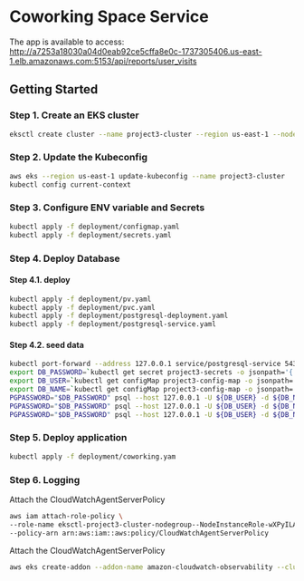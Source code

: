 # Coworking Space Service

The app is available to access: http://a7253a18030a04d0eab92ce5cffa8e0c-1737305406.us-east-1.elb.amazonaws.com:5153/api/reports/user_visits

## Getting Started

 
### Step 1. Create an EKS cluster
```bash
eksctl create cluster --name project3-cluster --region us-east-1 --nodegroup-name project3-nodes --node-type t3.small --nodes 1 --nodes-min 1 --nodes-max 2

```

### Step 2. Update the Kubeconfig
```bash
aws eks --region us-east-1 update-kubeconfig --name project3-cluster
kubectl config current-context

```

### Step 3. Configure ENV variable and Secrets
```bash
kubectl apply -f deployment/configmap.yaml
kubectl apply -f deployment/secrets.yaml

```

### Step 4. Deploy Database
#### Step 4.1. deploy
```bash
kubectl apply -f deployment/pv.yaml
kubectl apply -f deployment/pvc.yaml
kubectl apply -f deployment/postgresql-deployment.yaml
kubectl apply -f deployment/postgresql-service.yaml

```

#### Step 4.2. seed data
```bash
kubectl port-forward --address 127.0.0.1 service/postgresql-service 5433:5432 &
export DB_PASSWORD=`kubectl get secret project3-secrets -o jsonpath='{.data.password}' | base64 --decode`
export DB_USER=`kubectl get configMap project3-config-map -o jsonpath='{.data.DB_USER}'`
export DB_NAME=`kubectl get configMap project3-config-map -o jsonpath='{.data.DB_NAME}'`
PGPASSWORD="$DB_PASSWORD" psql --host 127.0.0.1 -U ${DB_USER} -d ${DB_NAME} -p 5433 < ./db/1_create_tables.sql
PGPASSWORD="$DB_PASSWORD" psql --host 127.0.0.1 -U ${DB_USER} -d ${DB_NAME} -p 5433 < ./db/2_seed_users.sql
PGPASSWORD="$DB_PASSWORD" psql --host 127.0.0.1 -U ${DB_USER} -d ${DB_NAME} -p 5433 < ./db/3_seed_tokens.sql

```

### Step 5. Deploy application
```bash
kubectl apply -f deployment/coworking.yam

```

### Step 6. Logging
Attach the CloudWatchAgentServerPolicy
```bash
aws iam attach-role-policy \
--role-name eksctl-project3-cluster-nodegroup--NodeInstanceRole-wXPyILALCcWt \
--policy-arn arn:aws:iam::aws:policy/CloudWatchAgentServerPolicy

```

Attach the CloudWatchAgentServerPolicy
```bash
aws eks create-addon --addon-name amazon-cloudwatch-observability --cluster-name project3-cluster

```
